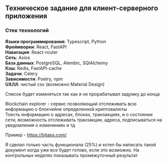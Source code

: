 ## Техническое задание для клиент-серверного приложения
### Стек технологий

**Языки программирования**: Typescript, Python  
**Фреймворки**: React, FastAPI  
**Навигация**: React-router  
**Сеть**: Axios  
**База данных**: PostgreSQL, Alembic, SQlAlchemy  
**Кэш**: Redis, FastAPI-cache  
**Задачи**: Celery  
**Зависимости**: Poetry, npm  
**UX/UI**: чистый css (возможно Material Design)

Список будет изменяться так как я не прорабатывал задумку до конца

Blockchain explorer - сервис позволяющий отслеживать всю информацию о блокчейне определенной криптовалюты  
Тоесть информацию о адресах, блоках, транзакциях,
и о состоянии сети, возможность отслеживать транзакции, адреса, подписываться на уведомления о изменениях и тд

Пример - https://bitaps.com/

Я сделал только часть функционала (25%) и хотел бы написать такой документ когда уже все будет готово, если это возможно.
На контрольных неделях показывать промежуточный результат